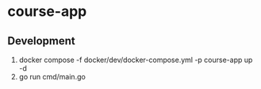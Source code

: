 # course-app

## Development

1. docker compose -f docker/dev/docker-compose.yml -p course-app up -d
2. go run cmd/main.go
